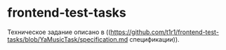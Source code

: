 # frontend-test-tasks

Техническое задание описано в ((https://github.com/t1r1/frontend-test-tasks/blob/YaMusicTask/specification.md спецификации)).
